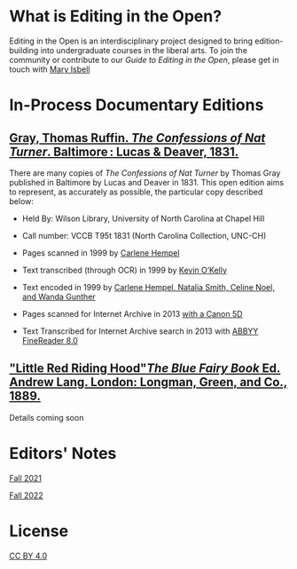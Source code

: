 # What is Editing in the Open? 
Editing in the Open is an interdisciplinary project designed to bring edition-building into undergraduate courses in the liberal arts. To join the community or contribute to our *Guide to Editing in the Open*, please get in touch with [Mary Isbell](https://www.newhaven.edu/faculty-staff-profiles/mary-isbell.php)

# In-Process Documentary Editions
## [Gray, Thomas Ruffin. *The Confessions of Nat Turner*. Baltimore : Lucas & Deaver, 1831.](natturnerdocumentingsouthattempt2.md) 

There are many copies of _The Confessions of Nat Turner_ by Thomas Gray published in Baltimore by Lucas and Deaver in 1831. This open edition aims to represent, as accurately as possible, the particular copy described below:

* Held By: Wilson Library, University of North Carolina at Chapel Hill

* Call number: VCCB T95t 1831 (North Carolina Collection, UNC-CH)

* Pages scanned in 1999 by [Carlene Hempel](https://docsouth.unc.edu/neh/turner/turner.html)

* Text transcribed (through OCR) in 1999 by [Kevin O’Kelly](https://docsouth.unc.edu/neh/turner/turner.html)

* Text encoded in 1999 by [Carlene Hempel, Natalia Smith, Celine Noel, and Wanda Gunther](https://docsouth.unc.edu/neh/turner/turner.html) 

* Pages scanned for Internet Archive in 2013 [with a Canon 5D](https://archive.org/details/confessionsofnat00turn)

* Text Transcribed for Internet Archive search in 2013 with [ABBYY FineReader 8.0](https://archive.org/details/confessionsofnat00turn) 


## ["Little Red Riding Hood"*The Blue Fairy Book* Ed. Andrew Lang. London: Longman, Green, and Co., 1889.](LRRH.md) 
Details coming soon

# Editors' Notes
[Fall 2021](fall2021notes.md)


[Fall 2022](fall2022notes.md)


# License
[CC BY 4.0](https://creativecommons.org/licenses/by/4.0/)
